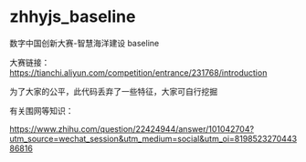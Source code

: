 # zhhyjs_baseline

数字中国创新大赛-智慧海洋建设 baseline

大赛链接：https://tianchi.aliyun.com/competition/entrance/231768/introduction

为了大家的公平，此代码丢弃了一些特征，大家可自行挖掘

有关围网等知识：

https://www.zhihu.com/question/22424944/answer/101042704?utm_source=wechat_session&utm_medium=social&utm_oi=819852327044386816
